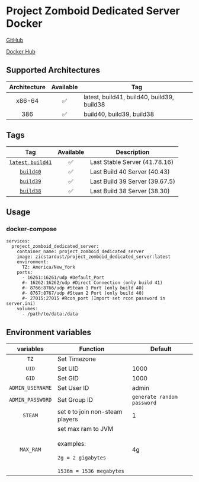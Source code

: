 # Project Zomboid Dedicated Server Docker 

[GitHub](https://github.com/zicstardust/project-zomboid-docker)

[Docker Hub](https://hub.docker.com/r/zicstardust/project-zomboid-dedicated-server)

## Supported Architectures

| Architecture | Available | Tag |
| :----: | :----: | ---- |
| x86-64 | ✅ | latest, build41, build40, build39, build38 |
| 386 | ✅ | build40, build39, build38 |


## Tags

| Tag | Available | Description |
| :----: | :----: |--- |
| [`latest`, `build41`](https://github.com/zicstardust/project-zomboid-docker/blob/main/dockerfile) | ✅ | Last Stable Server (41.78.16) |
| [`build40`](https://github.com/zicstardust/project-zomboid-docker/blob/main/dockerfile_build40) | ✅ | Last Build 40 Server (40.43) |
| [`build39`](https://github.com/zicstardust/project-zomboid-docker/blob/main/dockerfile_build39) | ✅ | Last Build 39 Server (39.67.5) |
| [`build38`](https://github.com/zicstardust/project-zomboid-docker/blob/main/dockerfile_build38) | ✅ | Last Build 38 Server (38.30) |

## Usage
### docker-compose
```
services:
  project_zomboid_dedicated_server:
    container_name: project_zomboid_dedicated_server
    image: zicstardust/project_zomboid_dedicated_server:latest
    environment:
      TZ: America/New_York
    ports:
      - 16261:16261/udp #Default_Port
      #- 16262:16262/udp #Direct Connection (only build 41)
      #- 8766:8766/udp #Steam 1 Port (only build 40)
      #- 8767:8767/udp #Steam 2 Port (only build 40)
      #- 27015:27015 #Rcon_port (Import set rcon password in server.ini)
    volumes:
      - /path/to/data:/data
```

## Environment variables

| variables | Function | Default |
| :----: | --- | --- |
| `TZ` | Set Timezone | |
| `UID` | Set UID | 1000 |
| `GID` | Set GID | 1000 |
| `ADMIN_USERNAME` | Set User ID | admin |
| `ADMIN_PASSWORD` | Set Group ID | `generate random password` |
| `STEAM` | set `0` to join non-steam players | 1 |
| `MAX_RAM` | set max ram to JVM<br/><br/>examples:<br/><br/>`2g = 2 gigabytes`<br/><br/>`1536m = 1536 megabytes`| 4g |
